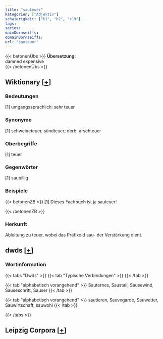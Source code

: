 ```yaml
---
title: "sauteuer"
kategorien: ["Adjektiv"]
schwierigkeit: ["k1", "h2", "r19"]
tags:
series:
mainDornseiffs:
domainDornseiffs:
url: "sauteuer"
---
```


{{< betonenÜbs >}}
**Übersetzung:**  
damned expensive  
{{< /betonenÜbs >}}

## Wiktionary [[+](https://de.wiktionary.org/wiki/sauteuer)]

### Bedeutungen
[1] umgangssprachlich: sehr teuer  

### Synonyme
[1] schweineteuer, sündteuer; derb. arschteuer  

### Oberbegriffe
[1] teuer  

### Gegenwörter
[1] saubillig  

### Beispiele
{{< betonenZB >}}
[1] Dieses Fachbuch ist ja sauteuer!  

{{< /betonenZB >}}
### Herkunft
Ableitung zu  teuer, wobei das Präfixoid sau- der Verstärkung dient.  



## dwds [[+](https://www.dwds.de/wb/sauteuer)]

### Wortinformation
{{< tabs "Dwds" >}}
{{< tab "Typische Verbindungen" >}}
{{< /tab >}}

{{< tab "alphabetisch vorangehend" >}}
Sauternes, Saustall, Sausewind, Sauseschritt, Sauser
{{< /tab >}}

{{< tab "alphabetisch vorangehend" >}}
sautieren, Sauvegarde, Sauwetter, Sauwirtschaft, sauwohl
{{< /tab >}}

{{< /tabs >}}

## Leipzig Corpora [[+](https://corpora.uni-leipzig.de/en/res?word=sauteuer&corpusId=deu_newscrawl-public_2018)]

